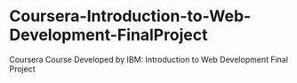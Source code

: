 # Coursera-Introduction-to-Web-Development-FinalProject
Coursera Course Developed by IBM: Introduction to Web Development Final Project
